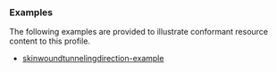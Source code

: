 <!-- Uncomment and update with links to example resource(s) -->
<h3>Examples</h3>

<p>
The following examples are provided to illustrate conformant resource content to this profile.
</p>

- [skinwoundtunnelingdirection-example](Observation-skinwoundtunnelingdirection-example.html)
